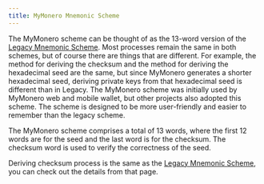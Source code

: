 ```yaml
---
title: MyMonero Mnemonic Scheme
---
```


The MyMonero scheme can be thought of as the 13-word version of the [Legacy Mnemonic Scheme](./legacy.md). Most processes remain the same in both schemes, but of course there are things that are different. For example, the method for deriving the checksum and the method for deriving the hexadecimal seed are the same, but since MyMonero generates a shorter hexadecimal seed, deriving private keys from that hexadecimal seed is different than in Legacy. The MyMonero scheme was initially used by MyMonero web and mobile wallet, but other projects also adopted this scheme. The scheme is designed to be more user-friendly and easier to remember than the legacy scheme.

The MyMonero scheme comprises a total of 13 words, where the first 12 words are for the seed and the last word is for the checksum. The checksum word is used to verify the correctness of the seed.

Deriving checksum process is the same as the [Legacy Mnemonic Scheme](./legacy.md), you can check out the details from that page.
